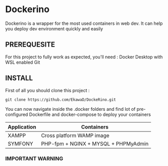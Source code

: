 # Dockerino
Dockerino is a wrapper for the most used containers in web dev. It can help you deploy dev environment quickly and easily

## PREREQUESITE

For this project to fully work as expected, you'll need :
Docker Desktop with WSL enabled
Git 


## INSTALL

First of all you should clone this project : 
```
git clone https://github.com/EkawaD/DockeRino.git
```

You can now navigate inside the .docker folders and find lot of pre-configured Dockerfile and docker-compose to deploy your containers

  | Application                            | Containers                             |
  |----------------------------------------|----------------------------------------|
  | XAMPP                                  | Cross platform WAMP image              |
  | SYMFONY                                | PHP-fpm + NGINX + MYSQL + PHPMyAdmin   |
 
### IMPORTANT WARNING
